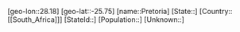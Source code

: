 ﻿---
location: [-25.75,28.18]
type: City
tags:
- geo/City


SpocWebEntityId: 33518
isDeleted: false
confidential: public

---
[geo-lon::28.18]
[geo-lat::-25.75]
[name::Pretoria]
[State::]
[Country::[[South_Africa]]]
[StateId::]
[Population::]
[Unknown::]

